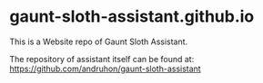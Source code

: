 # gaunt-sloth-assistant.github.io

This is a Website repo of Gaunt Sloth Assistant.

The repository of assistant itself can be found at:
https://github.com/andruhon/gaunt-sloth-assistant
